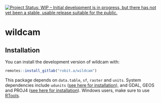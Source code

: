 
<!-- README.md is generated from README.Rmd. Please edit that file -->

[![Project Status: WIP – Initial development is in progress, but there
has not yet been a stable, usable release suitable for the
public.](https://www.repostatus.org/badges/latest/wip.svg)](https://www.repostatus.org/#wip)

# wildcam

## Installation

You can install the development version of wildcam with:

``` r
remotes::install_gitlab("robit.a/wildcam")
```

This package depends on `data.table`, `sf`, `raster` and `units`. System
dependencies include `udunits` ([see here for
installation](https://github.com/r-quantities/units#installation)), and
GDAL, GEOS and PROJ4 ([see here for
installation](https://github.com/r-spatial/sf/#installing)). Windows
users, make sure to use
[RTools](https://cran.r-project.org/bin/windows/Rtools/).
